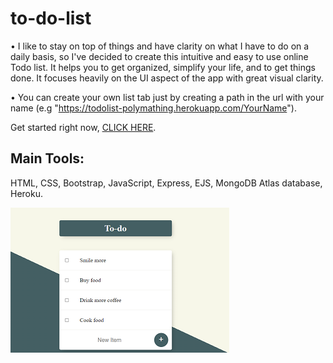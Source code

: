 # to-do-list

• I like to stay on top of things and have clarity on what I have to do on a daily basis, so I've decided to create this intuitive and easy to use online Todo list. It helps you to get organized, simplify your life, and to get things done. It focuses heavily on the UI aspect of the app with great visual clarity.

• You can create your own list tab just by creating a path in the url with your name (e.g "https://todolist-polymathing.herokuapp.com/YourName").


Get started right now, [CLICK HERE](https://todolist-polymathing.herokuapp.com/To-do).


## Main Tools:
HTML, CSS, Bootstrap, JavaScript, Express, EJS, MongoDB Atlas database, Heroku.

![](https://github.com/Polymathing/Maicon_Data_Science_Portfolio/blob/main/images/toDo-list.png?raw=true)
